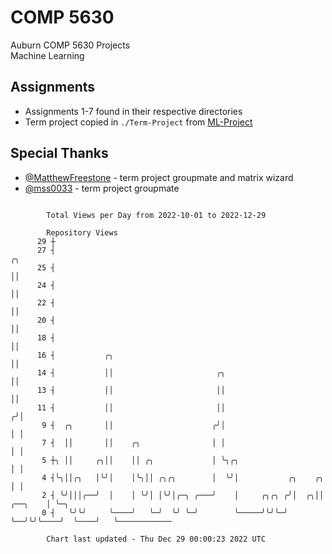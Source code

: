 # COMP 5630
Auburn COMP 5630 Projects  
Machine Learning

## Assignments
- Assignments 1-7 found in their respective directories
- Term project copied in `./Term-Project` from [ML-Project](https://github.com/wumphlett/ML-Project)

## Special Thanks
- [@MatthewFreestone](https://github.com/MatthewFreestone) - term project groupmate and matrix wizard
- [@mss0033](https://github.com/mss0033) - term project groupmate

```

        Total Views per Day from 2022-10-01 to 2022-12-29

        Repository Views
      29 ┼
      27 ┤                                                                         ╭╮
      25 ┤                                                                         ││
      24 ┤                                                                         ││
      22 ┤                                                                         ││
      20 ┤                                                                         ││
      18 ┤                                                                         ││
      16 ┤           ╭╮                                                            ││
      14 ┤           ││                       ╭╮                                   ││
      13 ┤           ││                       ││                                   ││
      11 ┤           ││                       ││                                  ╭╯│
       9 ┤  ╭╮       ││                      ╭╯│                                  │ │
       7 ┤  ││       ││    ╭╮                │ │                                  │ │
       5 ┼╮ ││     ╭╮││    ││ ╭╮             │ ╰╮╭╮                               │ │
       4 ┤╰╮││╭╮   │╰╯│    │╰╮││ ╭╮╭╮        │  ╰╯│           ╭╮    ╭╮            │ │
       2 ┤ ╰╯│││╭──╯  │    │ ╰╯│ │╰╯│╭─╮ ╭───╯    │     ╭╮╭╮ ╭╯│  ╭╮││    ╭──╮    │ ╰─╮
       0 ┤   ╰╯╰╯     ╰────╯   ╰─╯  ╰╯ ╰─╯        ╰─────╯╰╯╰─╯ ╰──╯╰╯╰────╯  ╰────╯   ╰────────────

        Chart last updated - Thu Dec 29 00:00:23 2022 UTC
        
```
